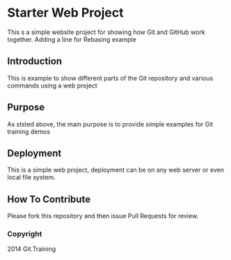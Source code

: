 # Starter Web Project

This s a simple website project for showing how Git and GitHub work together.
Adding a line for Rebasing example

## Introduction

This is example to show different parts of the Git repository and various commands using a web project

## Purpose

As ststed above, the main purpose is to provide simple examples for Git training demos

## Deployment

This is a simple web project, deployment can be on any web server or even local file system.

## How To Contribute

Please fork this repository and then issue Pull Requests for review.

### Copyright

2014 Git.Training
